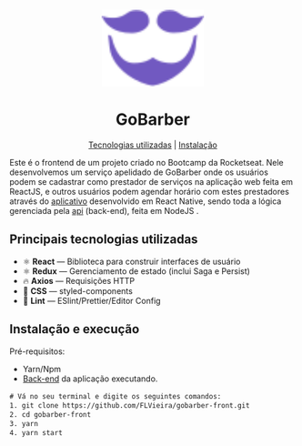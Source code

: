 <h1 align="center">
<img src="logo-purple.svg" width="180"/>

<br />
<br />
GoBarber 
</h1>

<p align="center">
  <a href="#principais-tecnologias-utilizadas">Tecnologias utilizadas</a> |
  <a href="#instalação-e-execução">Instalação</a> 
</p>

Este é o frontend de um projeto criado no Bootcamp da Rocketseat. Nele desenvolvemos um serviço apelidado de GoBarber onde os usuários podem se cadastrar como prestador de serviços na aplicação web feita em ReactJS, e outros usuários podem agendar horário com estes prestadores através do [aplicativo](https://github.com/FLVieira/gobarber-mobile) desenvolvido em React Native, sendo toda a lógica gerenciada pela [api](https://github.com/FLVieira/gobarber-api) (back-end), feita em NodeJS .

## Principais tecnologias utilizadas

- ⚛ **React** — Biblioteca para construir interfaces de usuário
- ⚛ **Redux** — Gerenciamento de estado (inclui Saga e Persist)
- 🔥 **Axios** — Requisições HTTP
- 💅 **CSS** — styled-components
- 💖 **Lint** — ESlint/Prettier/Editor Config

## Instalação e execução

Pré-requisitos:

- Yarn/Npm
- [Back-end](https://github.com/FLVieira/gobarber-api) da aplicação executando.

```
# Vá no seu terminal e digite os seguintes comandos:
1. git clone https://github.com/FLVieira/gobarber-front.git
2. cd gobarber-front
3. yarn 
4. yarn start
```
